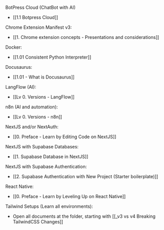 
BotPress Cloud (ChatBot with AI)
- [[1.1 Botpress Cloud]]

Chrome Extension Manifest v3:
- [[1. Chrome extension concepts - Presentations and considerations]]

Docker:
- [[1.01 Consistent Python Interpreter]]

Docusaurus:
- [[1.01 - What is Docusaurus]]

LangFlow (AI):
- [[Lv 0. Versions - LangFlow]]

n8n (AI and automation):
- [[Lv 0. Versions - n8n]]

NextJS and/or NextAuth:
- [[0. Preface - Learn by Editing Code on NextJS]]

NextJS with Supabase Databases:
- [[1. Supabase Database in NextJS]]

NextJS with Supabase Authentication:
- [[2. Supabase Authentication with New Project (Starter boilerplate)]]

React Native:
- [[0. Preface - Learn by Leveling Up on React Native]]

Tailwind Setups (Learn all environments):
- Open all documents at the folder, starting with [[_v3 vs v4 Breaking TailwindCSS Changes]]